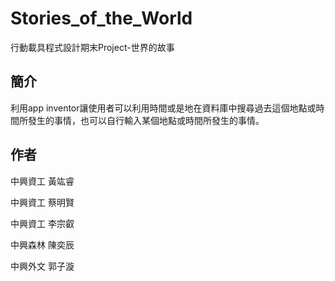 # Stories_of_the_World
行動載具程式設計期末Project-世界的故事

## 簡介
利用app inventor讓使用者可以利用時間或是地在資料庫中搜尋過去這個地點或時間所發生的事情，也可以自行輸入某個地點或時間所發生的事情。

## 作者
中興資工 黃竑睿

中興資工 蔡明賢

中興資工 李宗叡

中興森林 陳奕辰

中興外文 郭子漩
